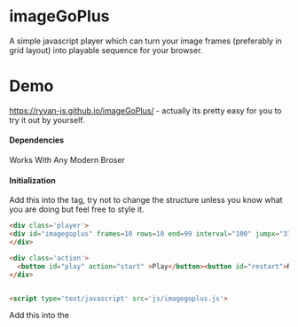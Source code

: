 # imageGoPlus
A simple javascript player which can turn your image frames (preferably in grid layout)  into playable sequence for your browser.

# Demo
https://ryvan-js.github.io/imageGoPlus/ - actually its pretty easy for you to try it out by yourself.

#### Dependencies
Works With Any Modern Broser

#### Initialization

Add this into the <body> tag, try not to change the structure unless you know what you are doing but feel free to style it.
  
```html
<div class='player'>
<div id="imagegoplus" frames=10 rows=10 end=99 interval="100" jumpx="375" jumpy="375" startx="0" starty="0" img-src="./images/ssTest1.png" ></div>
</div>

<div class='action'>
  <button id="play" action="start" >Play</button><button id="restart">Restart</button>
</div>


<script type='text/javascript' src='js/imagegoplus.js'>
```

Add this into the <script> tag just before the <\/body>,this part actually controls how the player should work.As you can see the player and the imageplusgo.js library both two different setups.

```javascript

window.onload = function(){

    ImageGoPlus.init();
    var button = document.getElementById("play");
    document.getElementById("play").addEventListener("click",function(){

        if(this.getAttribute("action") == "start"){
            var x = ImageGoPlus.setting.startx;
            var y = ImageGoPlus.setting.starty;
            ImageGoPlus.play(x,y);
            this.innerHTML = "Pause";
            this.setAttribute("action","playing");

        }else if(this.getAttribute("action") == "paused"){

            ImageGoPlus.play(window.xpos,window.ypos,window.mcount,window.ncount);
            this.innerHTML = "Pause";
            this.setAttribute("action","playing");
        }else{
            ImageGoPlus.pause();
            this.innerHTML = "Play";
            this.setAttribute("action","paused");
        }

    });

    document.getElementById("restart").addEventListener("click",function(){
        ImageGoPlus.pause().reset();

    });

    document.addEventListener("visibilitychange", function() {
    if(button.getAttribute("action") != "start"){
      if(this.visibilityState == "hidden"){
        ImageGoPlus.pause();
        button.innerHTML = "Play";
        button.setAttribute("action","paused");
      }else{
        ImageGoPlus.play(window.xpos,window.ypos,window.mcount,window.ncount);
        button.innerHTML = "Pause";
        button.setAttribute("action","playing");
      };
    }
    });
}
```


#### License

Copyright (c) 2016 Ryvan Prabhu

Licensed under the MIT license.
